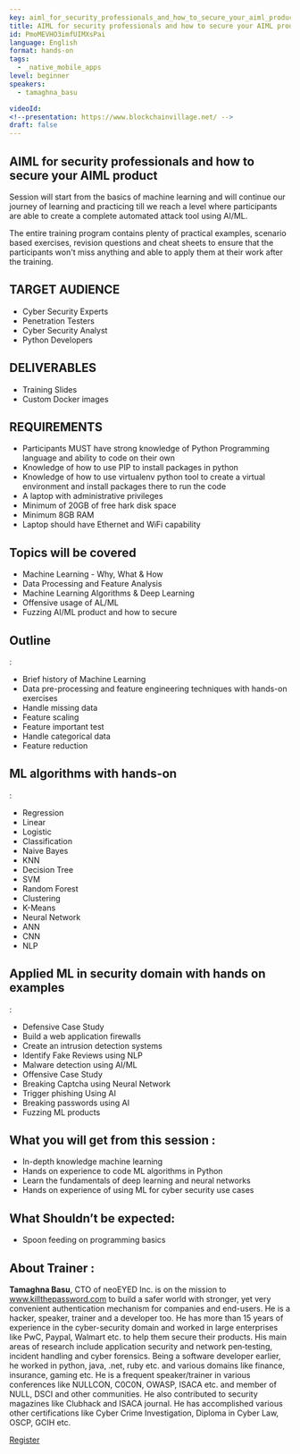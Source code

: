 ```yaml
---
key: aiml_for_security_professionals_and_how_to_secure_your_aiml_product
title: AIML for security professionals and how to secure your AIML product
id: PmoMEVHO3imfUIMXsPai
language: English
format: hands-on
tags:
  - _native_mobile_apps
level: beginner
speakers:
  - tamaghna_basu

videoId: 
<!--presentation: https://www.blockchainvillage.net/ -->
draft: false
---
```

<h2>AIML for security professionals and how to secure your AIML product</h2>

Session will start from the basics of machine learning and will continue our journey of learning and practicing till we reach a level where participants are able to create a complete automated attack tool using AI/ML.

The entire training program contains plenty of practical examples, scenario based exercises, revision questions and cheat sheets to ensure that the participants won't miss anything and able to apply them at their work after the training.

<h2>TARGET AUDIENCE</h2>
<ul>
	<li>Cyber Security Experts</li>
	<li>Penetration Testers</li>
	<li>Cyber Security Analyst</li>
	<li>Python Developers</li>
</ul>

<h2>DELIVERABLES</h2>
<ul>
<li>Training Slides </li>
<li>Custom Docker images </li>
</ul>

<h2>REQUIREMENTS</h2>
<ul>
<li>Participants MUST have strong knowledge of Python Programming language and ability to code on their own </li>
<li>Knowledge of how to use PIP to install packages in python</li>
<li>Knowledge of how to use virtualenv python tool to create a virtual environment and install packages there to run the code</li>
<li>A laptop with administrative privileges</li>
<li>Minimum of 20GB of free hark disk space</li>
<li>Minimum 8GB RAM</li>
<li>Laptop should have Ethernet and WiFi capability</li>
</ul>

<h2>Topics will be covered</h2>
<ul>
<li>Machine Learning - Why, What & How </li>
<li>Data Processing and Feature Analysis </li>
<li>Machine Learning Algorithms & Deep Learning </li>
<li>Offensive usage of AL/ML </li>
<li>Fuzzing AI/ML product and how to secure </li>
</ul>


<h2>Outline</h2>:
<ul>
<li>Brief history of Machine Learning</li>
<li>Data pre-processing and feature engineering techniques with hands-on exercises</li>
<li>Handle missing data</li>
<li>Feature scaling</li>
<li>Feature important test</li>
<li>Handle categorical data</li>
<li>Feature reduction</li>
</ul>


<h2>ML algorithms with hands-on</h2>:
<ul>
<li>Regression</li>
<li>Linear</li>
<li>Logistic</li>
<li>Classification</li>
<li>Naive Bayes</li>
<li>KNN</li>
<li>Decision Tree</li>
<li>SVM</li>
<li>Random Forest</li>
<li>Clustering</li>
<li>K-Means</li>
<li>Neural Network</li>
<li>ANN</li>
<li>CNN</li>
<li>NLP </li>
</ul>


<h2>Applied ML in security domain with hands on examples</h2>:
<ul>
<li>Defensive Case Study</li>
<li>Build a web application firewalls</li>
<li>Create an intrusion detection systems</li>
<li>Identify Fake Reviews using NLP </li>
<li>Malware detection using AI/ML</li>
<li>Offensive Case Study</li>
<li>Breaking Captcha using Neural Network</li>
<li>Trigger phishing Using AI</li>
<li>Breaking passwords using AI</li>
<li>Fuzzing ML products</li>
</ul>

<h2>What you will get from this session :</h2>
<ul>
	<li>In-depth knowledge machine learning</li>
	<li>Hands on experience to code ML algorithms in Python</li>
	<li>Learn the fundamentals of deep learning and neural networks</li>
	<li>Hands on experience of using ML for cyber security use cases</li>
</ul> 

<h2>What Shouldn’t be expected: </h2>
<ul>
<li>Spoon feeding on programming basics</li>
</ul>

<h2>About Trainer :</h2>

<b>Tamaghna Basu</b>, CTO of neoEYED Inc. is on the mission to www.killthepassword.com  to build a safer world with stronger, yet very convenient authentication mechanism for companies and end-users. He is a hacker, speaker, trainer and a developer too. He has more than 15 years of experience in the cyber-security domain and worked in large enterprises like PwC, Paypal, Walmart etc. to help them secure their products. His main areas of research include application security and network pen‐testing, incident handling and cyber forensics. Being a software developer earlier, he worked in python, java, .net, ruby etc. and various domains like finance, insurance, gaming etc. He is a frequent speaker/trainer in various conferences like NULLCON, C0C0N, OWASP, ISACA etc. and member of NULL, DSCI and other communities. He also contributed to security magazines like Clubhack and ISACA journal. He has accomplished various other certifications like Cyber Crime Investigation, Diploma in Cyber Law, OSCP, GCIH etc.

<a align="center" class="btn primary" target="_blank" rel="noopener" href="https://docs.google.com/forms/d/1XYddK7FAyBnHhQpuxjk6RZn4qL_P3a2NVroWGKlwTyo">Register</a>
